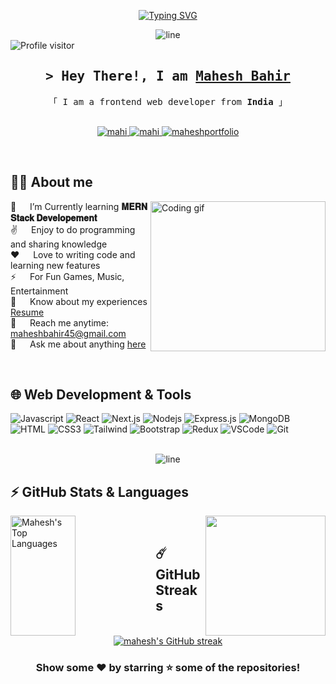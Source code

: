 
<p align="center">
  <a href="https://github.com/MaheshB45"><img src="https://readme-typing-svg.herokuapp.com?font=Fira+Code&weight=500&size=25&pause=1000&center=true&width=435&lines=Front+End+Developer+;Always+learning+new+things+;Self+Thought+Programmer" alt="Typing SVG" /></a>
</p>
<div align="center">
<img src="https://user-images.githubusercontent.com/74038190/212284100-561aa473-3905-4a80-b561-0d28506553ee.gif" alt="line"/>
</div>

<a href="https://komarev.com/ghpvc/?username=MaheshB45">
  <img align="left" src="https://komarev.com/ghpvc/?username=MaheshB45&label=Visitors&color=0e75b6&style=for-the-badge" alt="Profile visitor" />
</a>
<br>
<!-- Intro  -->
<h2 align="center">
        <samp> &gt; Hey There!, I am
                <b><a target="_blank" href="https://mahesh-portfolio-fawn.vercel.app/">Mahesh Bahir</a></b>
        </samp>
</h2>


<p align="center"> 
  <samp>
    「 I am a frontend web developer from <b>India</b> 」
    <br>
    <br>
  </samp>
</p>

<p align="center">
 <a href="https://www.linkedin.com/in/mahesh-bahir-931b8b1b0/" target="_blank">
  <img src="https://img.shields.io/badge/LinkedIn-0077B5?style=for-the-badge&logo=linkedin&logoColor=white" alt="mahi"/>
 </a>
 
 <!--<a href="https://twitter.com/alsiam_dev" target="_blank">
  <img src="https://img.shields.io/badge/Twitter-1DA1F2?style=for-the-badge&logo=twitter&logoColor=white" />
 </a>-->
 <a href="https://instagram.com/mahesh_b_45" target="_blank">
  <img src="https://img.shields.io/badge/Instagram-fe4164?style=for-the-badge&logo=instagram&logoColor=white" alt="mahi" />
 </a> 
 <a href="https://mahesh-portfolio-fawn.vercel.app/" target="blank">
  <img src="https://img.shields.io/badge/Website-DC143C?style=for-the-badge&logo=medium&logoColor=white" alt="maheshportfolio" />
 </a>
 <!--<a href="https://facebook.com/alsiam.world" target="_blank">
  <img src="https://img.shields.io/badge/Facebook-20BEFF?&style=for-the-badge&logo=facebook&logoColor=white" alt="alsiam"  />
  </a> -->
</p>
<br />

<!-- About Section -->
 ## 🙋‍♂️ About me
 
<p>
 <img align="right" width="280" height="240" src="https://user-images.githubusercontent.com/74038190/212284087-bbe7e430-757e-4901-90bf-4cd2ce3e1852.gif" alt="Coding gif" />

 📘 &emsp; I’m Currently learning **𝐌𝐄𝐑𝐍 𝐒𝐭𝐚𝐜𝐤 𝐃𝐞𝐯𝐞𝐥𝐨𝐩𝐞𝐦𝐞𝐧𝐭**<br/>
 ✌️ &emsp; Enjoy to do programming and sharing knowledge<br/>
 ❤️ &emsp; Love to writing code and learning new features<br/>
 ⚡ &emsp; For Fun Games, Music, Entertainment<br/>
 📄 &emsp; Know about my experiences [Resume](https://drive.google.com/file/d/1Z1xeSxsE65qXGi10oUiW8FIH8nSJ2My5/view?usp=sharing)<br/>
 📧 &emsp; Reach me anytime: maheshbahir45@gmail.com<br/>
 💬 &emsp; Ask me about anything [here](https://www.linkedin.com/in/mahesh-bahir-931b8b1b0/)

</p>
<br/>

## 🌐 Web Development & Tools

![Javascript](https://img.shields.io/badge/Javascript-F0DB4F?style=for-the-badge&labelColor=black&logo=javascript&logoColor=F0DB4F)
![React](https://img.shields.io/badge/-React-61DBFB?style=for-the-badge&labelColor=black&logo=react&logoColor=61DBFB)
![Next.js](https://img.shields.io/badge/next.js-000000?style=for-the-badge&logo=nextdotjs&logoColor=white)
![Nodejs](https://img.shields.io/badge/Nodejs-3C873A?style=for-the-badge&labelColor=black&logo=node.js&logoColor=3C873A)
![Express.js](https://img.shields.io/badge/Express.js-000000?style=for-the-badge&logo=express&logoColor=white)
![MongoDB](https://img.shields.io/badge/MongoDB-4EA94B?style=for-the-badge&logo=mongodb&logoColor=white)
![HTML](https://img.shields.io/badge/HTML5-E34F26?style=for-the-badge&logo=html5&logoColor=white)
![CSS3](https://img.shields.io/badge/CSS3-1572B6?style=for-the-badge&logo=css3&logoColor=white)
![Tailwind](https://img.shields.io/badge/Tailwind_CSS-092749?style=for-the-badge&logo=tailwindcss&logoColor=06B6D4&labelColor=000000)
![Bootstrap](https://img.shields.io/badge/Bootstrap-563D7C?style=for-the-badge&logo=bootstrap&logoColor=white)
![Redux](https://img.shields.io/badge/Redux-593D88?style=for-the-badge&logo=redux&logoColor=white)
![VSCode](https://img.shields.io/badge/Visual_Studio-0078d7?style=for-the-badge&logo=visual%20studio&logoColor=white)
![Git](https://img.shields.io/badge/Git-F05032?style=for-the-badge&logo=git&logoColor=white)
<!--![React Native](https://img.shields.io/badge/React_Native-20232A?style=for-the-badge&logo=react&logoColor=61DAFB)-->
<!--![Typescript](https://img.shields.io/badge/Typescript-007acc?style=for-the-badge&labelColor=black&logo=typescript&logoColor=007acc)-->
<br/>
<div align="center">
  <img src="https://user-images.githubusercontent.com/74038190/212284100-561aa473-3905-4a80-b561-0d28506553ee.gif" alt="line"/>
</div>

## ⚡ GitHub Stats & Languages

  <a href="https://github.com/MaheshB45"><img align="left" alt="Mahesh's Top Languages" src="https://denvercoder1-github-readme-stats.vercel.app/api/top-langs/?username=MaheshB45&langs_count=8&layout=compact&theme=react&border_color=7F3FBF&bg_color=0D1117&title_color=F85D7F&icon_color=F8D866" height="192px" width="45.5%"/>
  </a>
 
  <a href="https://github.com/anuraghazra/github-readme-stats" title="GitHub Stats Card">
  	<img align="right" height="192px" src="https://github-readme-stats.vercel.app/api?username=MaheshB45&show_icons=true&theme=react&show=reviews">
  </a>&nbsp;

<!--[![Mahesh's GitHub activity graph](https://activity-graph.herokuapp.com/graph?username=MaheshB45&&theme=xcode)](https://github.com/MaheshB45)-->

  <!--<p><img align="left" src="https://github-readme-stats.vercel.app/api/top-langs? 
  username=MaheshB45&show_icons=true&locale=en&layout=compact&theme=tokyonight" alt="MaheshB45" /></p>-->
  
 <!--<p><img align="right" src="https://github-readme-stats.vercel.app/api? 
 username=MaheshB45&show_icons=true&locale=en&theme=tokyonight" alt="MaheshB45" /></p>-->
  
<br/>

## ☄️ GitHub Streaks
<p align="center">
    <a href="https://github.com/MaheshB45">
        <img src="https://streak-stats.demolab.com?user=MaheshB45&theme=tokyonight&border_radius=8&date_format=j%20M%5B%20Y%5D&card_width=550"alt="mahesh's GitHub streak"/>
    </a>
</p> 

<div align="center">

### Show some ❤️ by starring ⭐ some of the repositories!

</div>

